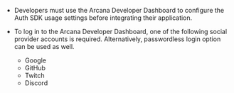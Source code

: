 * Developers must use the Arcana Developer Dashboard to configure the Auth SDK usage settings before integrating their application.

* To log in to the Arcana Developer Dashboard, one of the following social provider accounts is required. Alternatively, passwordless login option can be used as well.

    - Google
    - GitHub
    - Twitch
    - Discord